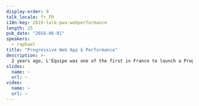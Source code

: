 ```yaml
---
display-order: 9
talk_locale: fr_FR
i18n-key: 2019-talk-pwa-webperformance
length: 25
pub_date: "2018-06-01"
speakers:
  - raphael
title: "Progressive Web App & Performance"
description: >-
  2 years ago, L'Équipe was one of the first in France to launch a Progressive Web App for its mobile website. The web performance earnings led us to fully revamp the desktop version also based on PWA. I’ll share feedback and results, and specify the actions implemented to optimize web performance.
slides:
  name: ~
  url: ~
video:
  name: ~
  url: ~
---
```

